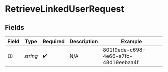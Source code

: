 # RetrieveLinkedUserRequest


## Fields

| Field                                | Type                                 | Required                             | Description                          | Example                              |
| ------------------------------------ | ------------------------------------ | ------------------------------------ | ------------------------------------ | ------------------------------------ |
| `ID`                                 | *string*                             | :heavy_check_mark:                   | N/A                                  | 801f9ede-c698-4e66-a7fc-48d19eebaa4f |